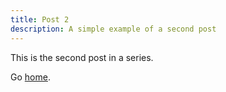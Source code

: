 ```yaml
---
title: Post 2
description: A simple example of a second post
---
```


This is the second post in a series.

Go [home](/).